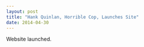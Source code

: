 ```yaml
---
layout: post
title: "Hank Quinlan, Horrible Cop, Launches Site"
date: 2014-04-30
---
```


Website launched.

